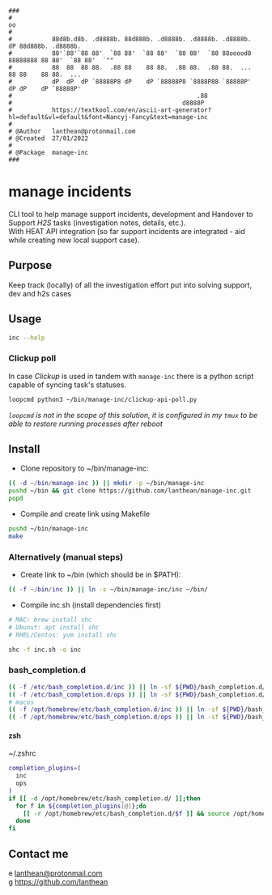 ```
###
#                                                                            oo                   
#                                                                                               
#           88d8b.d8b. .d8888b. 88d888b. .d8888b. .d8888b. .d8888b.          dP 88d888b. .d8888b. 
#           88'`88'`88 88'  `88 88'  `88 88'  `88 88'  `88 88ooood8 88888888 88 88'  `88 88'  `"" 
#           88  88  88 88.  .88 88    88 88.  .88 88.  .88 88.  ...          88 88    88 88.  ... 
#           dP  dP  dP `88888P8 dP    dP `88888P8 `8888P88 `88888P'          dP dP    dP `88888P' 
#                                                   .88                                        
#                                               d8888P                                         
#           https://textkool.com/en/ascii-art-generator?hl=default&vl=default&font=Nancyj-Fancy&text=manage-inc
#
# @Author   lanthean@protonmail.com
# @Created  27/01/2022
#
# @Package  manage-inc
###
```
# manage incidents

CLI tool to help manage support incidents, development and Handover to Support _H2S_ tasks (investigation notes, details, etc.).  
With HEAT API integration (so far support incidents are integrated - aid while creating new local support case).  

## Purpose

Keep track (locally) of all the investigation effort put into solving support, dev and h2s cases

## Usage

```sh
inc --help
```

### Clickup poll
In case *Clickup* is used in tandem with `manage-inc` there is a python script capable of syncing task's statuses.
```sh
loopcmd python3 ~/bin/manage-inc/clickup-api-poll.py
```
*`loopcmd` is not in the scope of this solution, it is configured in my `tmux` to be able to restore running processes after reboot*


## Install

+ Clone repository to ~/bin/manage-inc:
```sh
(( -d ~/bin/manage-inc )) || mkdir -p ~/bin/manage-inc
pushd ~/bin && git clone https://github.com/lanthean/manage-inc.git
popd
```

+ Compile and create link using Makefile
```sh
pushd ~/bin/manage-inc
make
```

### Alternatively (manual steps)

+ Create link to ~/bin (which should be in $PATH):
```sh
(( -f ~/bin/inc )) || ln -s ~/bin/manage-inc/inc ~/bin/
```

+ Compile inc.sh (install dependencies first)
```sh
# MAC: brew install shc
# Ubunut: apt install shc
# RHEL/Centos: yum install shc

shc -f inc.sh -o inc
```

### bash_completion.d
```sh
(( -f /etc/bash_completion.d/inc )) || ln -sf ${PWD}/bash_completion.d/inc /etc/bash_completion.d/
(( -f /etc/bash_completion.d/ops )) || ln -sf ${PWD}/bash_completion.d/ops /etc/bash_completion.d/
# macos
(( -f /opt/homebrew/etc/bash_completion.d/inc )) || ln -sf ${PWD}/bash_completion.d/inc /opt/homebrew/etc/bash_completion.d/
(( -f /opt/homebrew/etc/bash_completion.d/ops )) || ln -sf ${PWD}/bash_completion.d/ops /opt/homebrew/etc/bash_completion.d/
```

#### zsh
~/.zshrc
```sh
completion_plugins=(
  inc
  ops
)
if [[ -d /opt/homebrew/etc/bash_completion.d/ ]];then
  for f in ${completion_plugins[@]};do
    [[ -r /opt/homebrew/etc/bash_completion.d/$f ]] && source /opt/homebrew/etc/bash_completion.d/$f
  done
fi
```

## Contact me
e [lanthean@protonmail.com](mailto:lanthean@protonmail.com)  
g <https://github.com/lanthean>

